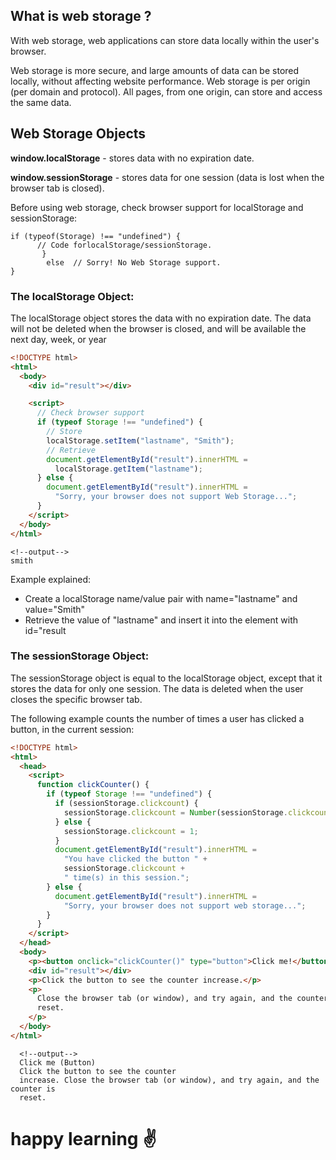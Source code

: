 <!-- issue 5183 use web storage in javascript -->
<!-- documentation -->

## What is web storage ?

With web storage, web applications can store data locally within the user's browser.

Web storage is more secure, and large amounts of data can be stored locally, without affecting website performance. Web storage is per origin (per domain and protocol). All pages, from one origin, can store and access the same data.

## Web Storage Objects

**window.localStorage** - stores data with no expiration date.

**window.sessionStorage** - stores data for one session (data is lost when the browser tab is closed).

Before using web storage, check browser support for localStorage and sessionStorage:

    if (typeof(Storage) !== "undefined") {
          // Code forlocalStorage/sessionStorage.
           }
            else  // Sorry! No Web Storage support.
    }

### The localStorage Object:

The localStorage object stores the data with no expiration date. The data will not be deleted when the browser is closed, and will be available the next day, week, or year

```html
<!DOCTYPE html>
<html>
  <body>
    <div id="result"></div>

    <script>
      // Check browser support
      if (typeof Storage !== "undefined") {
        // Store
        localStorage.setItem("lastname", "Smith");
        // Retrieve
        document.getElementById("result").innerHTML =
          localStorage.getItem("lastname");
      } else {
        document.getElementById("result").innerHTML =
          "Sorry, your browser does not support Web Storage...";
      }
    </script>
  </body>
</html>
```
    <!--output-->
    smith

Example explained:

- Create a localStorage name/value pair with name="lastname" and value="Smith"
- Retrieve the value of "lastname" and insert it into the element with id="result

### The sessionStorage Object:

The sessionStorage object is equal to the localStorage object, except that it stores the data for only one session. The data is deleted when the user closes the specific browser tab.

The following example counts the number of times a user has clicked a button, in the current session:

```html
<!DOCTYPE html>
<html>
  <head>
    <script>
      function clickCounter() {
        if (typeof Storage !== "undefined") {
          if (sessionStorage.clickcount) {
            sessionStorage.clickcount = Number(sessionStorage.clickcount) + 1;
          } else {
            sessionStorage.clickcount = 1;
          }
          document.getElementById("result").innerHTML =
            "You have clicked the button " +
            sessionStorage.clickcount +
            " time(s) in this session.";
        } else {
          document.getElementById("result").innerHTML =
            "Sorry, your browser does not support web storage...";
        }
      }
    </script>
  </head>
  <body>
    <p><button onclick="clickCounter()" type="button">Click me!</button></p>
    <div id="result"></div>
    <p>Click the button to see the counter increase.</p>
    <p>
      Close the browser tab (or window), and try again, and the counter is
      reset.
    </p>
  </body>
</html>
```

      <!--output-->
      Click me (Button) 
      Click the button to see the counter
      increase. Close the browser tab (or window), and try again, and the counter is
      reset.

# happy learning ✌
